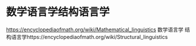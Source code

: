 # 数学语言学结构语言学













https://encyclopediaofmath.org/wiki/Mathematical_linguistics
数学语言学
结构语言学https://encyclopediaofmath.org/wiki/Structural_linguistics






















